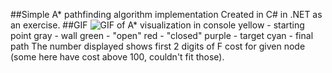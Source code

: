 ##Simple A* pathfinding algorithm implementation
Created in C# in .NET as an exercise.
##GIF
![GIF of A* visualization in console](https://cloud.githubusercontent.com/assets/17947254/16491321/ca877eee-3edd-11e6-862a-72cfaba7ef89.gif)
yellow - starting point
gray - wall
green - "open"
red - "closed"
purple - target
cyan - final path
The number displayed shows first 2 digits of F cost for given node (some here have cost above 100, couldn't fit those).
